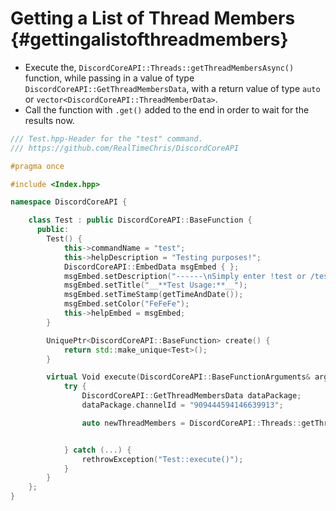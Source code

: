 Getting a List of Thread Members {#gettingalistofthreadmembers}
============
- Execute the, `DiscordCoreAPI::Threads::getThreadMembersAsync()` function, while passing in a value of type `DiscordCoreAPI::GetThreadMembersData`, with a return value of type `auto` or `vector<DiscordCoreAPI::ThreadMemberData>`.
- Call the function with `.get()` added to the end in order to wait for the results now.

```cpp
/// Test.hpp-Header for the "test" command.
/// https://github.com/RealTimeChris/DiscordCoreAPI

#pragma once

#include <Index.hpp>

namespace DiscordCoreAPI {

	class Test : public DiscordCoreAPI::BaseFunction {
	  public:
		Test() {
			this->commandName = "test";
			this->helpDescription = "Testing purposes!";
			DiscordCoreAPI::EmbedData msgEmbed { };
			msgEmbed.setDescription("------\nSimply enter !test or /test!\n------");
			msgEmbed.setTitle("__**Test Usage:**__");
			msgEmbed.setTimeStamp(getTimeAndDate());
			msgEmbed.setColor("FeFeFe");
			this->helpEmbed = msgEmbed;
		}

		UniquePtr<DiscordCoreAPI::BaseFunction> create() {
			return std::make_unique<Test>();
		}

		virtual Void execute(DiscordCoreAPI::BaseFunctionArguments& args) {
			try {
				DiscordCoreAPI::GetThreadMembersData dataPackage;
				dataPackage.channelId = "909444594146639913";

				auto newThreadMembers = DiscordCoreAPI::Threads::getThreadMembersAsync(dataPackage).get();


			} catch (...) {
				rethrowException("Test::execute()");
			}
		}
	};
}
```
